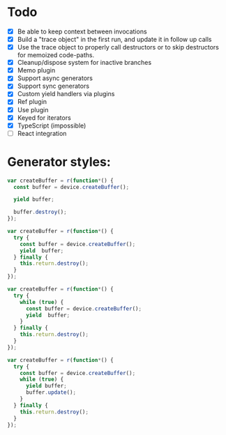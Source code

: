 # Todo
 - [x] Be able to keep context between invocations
 - [x] Build a "trace object" in the first run, and update it in follow up calls
 - [x] Use the trace object to properly call destructors or to skip destructors for memoized code-paths. 
 - [x] Cleanup/dispose system for inactive branches 
 - [x] Memo plugin
 - [x] Support async generators
 - [x] Support sync generators
 - [x] Custom yield handlers via plugins
 - [x] Ref plugin
 - [x] Use plugin
 - [x] Keyed for iterators
 - [x] TypeScript (impossible)
 - [ ] React integration

# Generator styles:

```js
var createBuffer = r(function*() {
  const buffer = device.createBuffer();

  yield buffer;

  buffer.destroy();
});

var createBuffer = r(function*() {
  try {
    const buffer = device.createBuffer();
    yield  buffer;
  } finally {
    this.return.destroy();
  }
});

var createBuffer = r(function*() {
  try {
    while (true) {
      const buffer = device.createBuffer();
      yield  buffer;
    }
  } finally {
    this.return.destroy();
  }
});

var createBuffer = r(function*() {
  try {
    const buffer = device.createBuffer();
    while (true) {
      yield buffer;
      buffer.update();
    }
  } finally {
    this.return.destroy();
  }
});

```